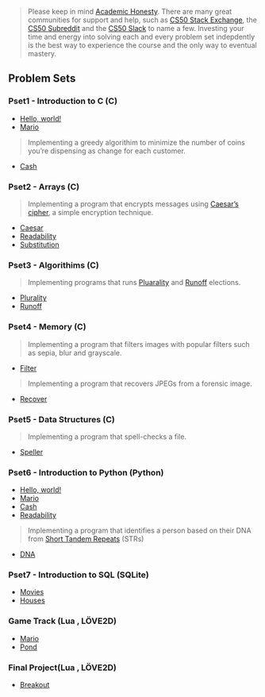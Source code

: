 
> Please keep in mind [Academic Honesty](https://cs50.harvard.edu/x/2020/syllabus/#academic-honesty). There are many great communities for support and help, such as [CS50 Stack Exchange](https://cs50.stackexchange.com/), the [CS50 Subreddit](https://www.reddit.com/r/cs50/) and the [CS50 Slack](http://cs50.edx.org/slack) to name a few. Investing your time and energy into solving each and every problem set indepdently is the best way to experience the course and the only way to eventual mastery.

## Problem Sets

### Pset1 - Introduction to C (C)

- [Hello, world!](pset1/hello/hello.c)
- [Mario](pset1/Mario/mario.c)
> Implementing a greedy algorithim to minimize the number of coins you’re dispensing as change for each customer.
- [Cash](pset1/cash/cash.c)

### Pset2 - Arrays (C)

> Implementing a program that encrypts messages using [Caesar’s cipher](https://en.wikipedia.org/wiki/Caesar_cipher), a simple encryption technique.

- [Caesar](pset2/caesar/caesar.c)
- [Readability](pset2/readability/readability.c)
- [Substitution](pset2/substitution/substitution.c)


### Pset3 - Algorithims (C)

> Implementing programs that runs [Pluarality](https://en.wikipedia.org/wiki/Plurality_voting) and [Runoff](https://www.ncsl.org/research/elections-and-campaigns/primary-runoff-elections.aspx) elections.

- [Plurality](pset3/plurality/plurality.c)
- [Runoff](pset3/runoff/runoff.c)

### Pset4 - Memory (C)

> Implementing a program that filters images with popular filters such as sepia, blur and grayscale.

- [Filter](pset4/filter/filter.c)
> Implementing a program that recovers JPEGs from a forensic image.
- [Recover](pset4/recover/recover.c)

### Pset5 - Data Structures (C)

> Implementing a program that spell-checks a file.

- [Speller](pset5/)

### Pset6 - Introduction to Python (Python)

- [Hello, world!](pset6/hello/hello.py)
- [Mario](pset6/mario/mario.py)
- [Cash](pset6/cash/cash.py)
- [Readability](pset6/readability/readability.py)
> Implementing a program that identifies a person based on their DNA from [Short Tandem Repeats](https://en.wikipedia.org/wiki/STR_analysis) (STRs)
- [DNA](pset6/dna/dna.py)

### Pset7 - Introduction to SQL (SQLite)

- [Movies](pset7/movies)
- [Houses](pset7/houses/roster.py)

### Game Track (Lua , LÖVE2D)

- [Mario](pset8/mario)
- [Pond](pset8/pong)

### Final Project(Lua , LÖVE2D)

- [Breakout](project)
